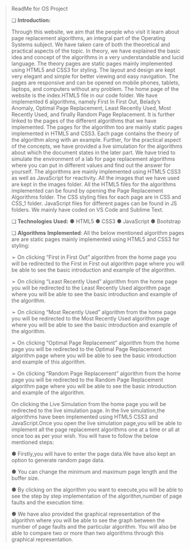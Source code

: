 > ReadMe for OS Project
>
> ❏ **Introduction:**
>
> Through this website, we aim that the people who visit it learn about
> page replacement algorithms, an integral part of the Operating Systems
> subject. We have taken care of both the theoretical and practical
> aspects of the topic. In theory, we have explained the basic idea and
> concept of the algorithms in a very understandable and lucid language.
> The theory pages are static pages mainly implemented using HTML5 and
> CSS3 for styling. The layout and design are kept very elegant and
> simple for better viewing and easy navigation. The pages are
> responsive and can be opened on mobile phones, tablets, laptops, and
> computers without any problem. The home page of the website is the
> index.HTML5 file in our code folder. We have implemented 6 algorithms,
> namely First In First Out, Belady’s Anomaly, Optimal Page Replacement,
> Least Recently Used, Most Recently Used, and finally Random Page
> Replacement. It is further linked to the pages of the different
> algorithms that we have implemented. The pages for the algorithm too
> are mainly static pages implemented in HTML5 and CSS3. Each page
> contains the theory of the algorithm along with an example. Further,
> for the practical aspect of the concepts, we have provided a live
> simulation for the algorithms about which the document states in the
> later part. We have tried to simulate the environment of a lab for
> page replacement algorithms where you can put in different values and
> find out the answer for yourself. The algorithms are mainly
> implemented using HTML5 CSS3 as well as JavaScript for reactivity. All
> the images that we have used are kept in the images folder. All the
> HTML5 files for the algorithms implemented can be found by opening the
> Page Replacement Algorithms folder. The CSS styling files for each
> page are in CSS and CSS_1 folder. JavaScript files for different pages
> can be found in JS folders. We mainly have coded on VS Code and
> Sublime Text.
>
> ❏ **Technologies** **Used:**
> ● HTML5
> ● CSS3
> ● JavaScript 
> ● Bootstrap
>
> ❏ **Algorithms** **Implemented**: All the below mentioned algorithm
> pages are are static pages mainly implemented using HTML5 and CSS3 for
> styling:
>
> ➢ On clicking “First in First Out” algorithm from the home page you
> will be redirected to the First in First out algorithm page where you
> will be able to see the basic introduction and example of the
> algorithm.
>
> ➢ On clicking “Least Recently Used” algorithm from the home page you
> will be redirected to the Least Recently Used algorithm page where you
> will be able to see the basic introduction and example of the
> algorithm.
>
> ➢ On clicking “Most Recently Used” algorithm from the home page you
> will be redirected to the Most Recently Used algorithm page where you
> will be able to see the basic introduction and example of the
> algorithm.
>
> ➢ On clicking “Optimal Page Replacement” algorithm from the home page
> you will be redirected to the Optimal Page Replacement algorithm page
> where you will be able to see the basic introduction and example of
> this algorithm.
>
> ➢ On clicking “Random Page Replacement” algorithm from the home page
> you will be redirected to the Random Page Replacement algorithm page
> where you will be able to see the basic introduction and example of
> the algorithm.
>
> On clicking the Live Simulation from the home page you will be
> redirected to the live simulation page. In the live simulation,the
> algorithms have been implemented using HTML5 CSS3 and JavaScript.Once
> you open the live simulation page,you will be able to implement all
> the page replacement algorithms one at a time or all at once too as
> per your wish. You will have to follow the below mentioned steps:
>
> ● Firstly,you will have to enter the page data.We have also kept an
> option to generate random page data.
>
> ● You can change the minimum and maximum page length and the buffer
> size.
>
> ● By clicking on the algorithm you want to execute,you will be able to
> see the step by step implementation of the algorithm,number of page
> faults and the execution time.
>
> ● We have also provided the graphical representation of the algorithm
> where you will be able to see the graph between the number of page
> faults and the particular algorithm. You will also be able to compare
> two or more than two algorithms through this graphical representation.
